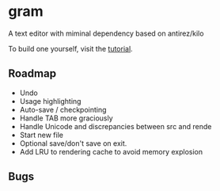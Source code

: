 # gram
A text editor with miminal dependency based on antirez/kilo

To build one yourself, visit the [tutorial](https://viewsourcecode.org/snaptoken/kilo/index.html).

## Roadmap
 - Undo
 - Usage highlighting
 - Auto-save / checkpointing
 - Handle TAB more graciously
 - Handle Unicode and discrepancies between src and rende
 - Start new file
 - Optional save/don't save on exit.
 - Add LRU to rendering cache to avoid memory explosion

## Bugs

